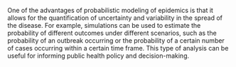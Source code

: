 One of the advantages of probabilistic modeling of epidemics is that it allows for the quantification of uncertainty and variability in the spread of the disease.
For example, simulations can be used to estimate the probability of different outcomes under different scenarios, such as the probability of an outbreak occurring or the probability of a certain number of cases occurring within a certain time frame.
This type of analysis can be useful for informing public health policy and decision-making.
